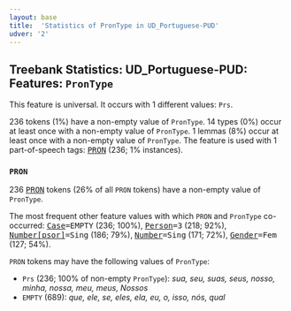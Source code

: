 ```yaml
---
layout: base
title:  'Statistics of PronType in UD_Portuguese-PUD'
udver: '2'
---
```


## Treebank Statistics: UD_Portuguese-PUD: Features: `PronType`

This feature is universal.
It occurs with 1 different values: `Prs`.

236 tokens (1%) have a non-empty value of `PronType`.
14 types (0%) occur at least once with a non-empty value of `PronType`.
1 lemmas (8%) occur at least once with a non-empty value of `PronType`.
The feature is used with 1 part-of-speech tags: <tt><a href="pt_pud-pos-PRON.html">PRON</a></tt> (236; 1% instances).

### `PRON`

236 <tt><a href="pt_pud-pos-PRON.html">PRON</a></tt> tokens (26% of all `PRON` tokens) have a non-empty value of `PronType`.

The most frequent other feature values with which `PRON` and `PronType` co-occurred: <tt><a href="pt_pud-feat-Case.html">Case</a></tt><tt>=EMPTY</tt> (236; 100%), <tt><a href="pt_pud-feat-Person.html">Person</a></tt><tt>=3</tt> (218; 92%), <tt><a href="pt_pud-feat-Number-psor.html">Number[psor]</a></tt><tt>=Sing</tt> (186; 79%), <tt><a href="pt_pud-feat-Number.html">Number</a></tt><tt>=Sing</tt> (171; 72%), <tt><a href="pt_pud-feat-Gender.html">Gender</a></tt><tt>=Fem</tt> (127; 54%).

`PRON` tokens may have the following values of `PronType`:

* `Prs` (236; 100% of non-empty `PronType`): <em>sua, seu, suas, seus, nosso, minha, nossa, meu, meus, Nossos</em>
* `EMPTY` (689): <em>que, ele, se, eles, ela, eu, o, isso, nós, qual</em>

